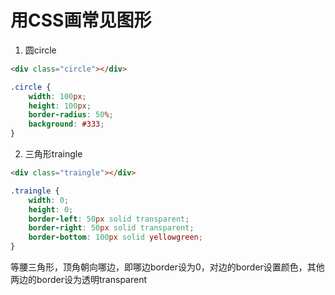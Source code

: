 # 用CSS画常见图形

1. 圆circle

```html
<div class="circle"></div>
```

```css
.circle {
    width: 100px;
    height: 100px;
    border-radius: 50%;
    background: #333;
}
```

2. 三角形traingle

```html
<div class="traingle"></div>
```

```css
.traingle {
    width: 0;
    height: 0;
    border-left: 50px solid transparent;
    border-right: 50px solid transparent;
    border-bottom: 100px solid yellowgreen;
}
```

等腰三角形，顶角朝向哪边，即哪边border设为0，对边的border设置颜色，其他两边的border设为透明transparent
